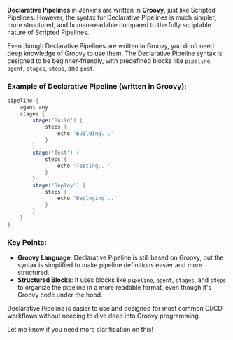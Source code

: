 **Declarative Pipelines** in Jenkins are written in **Groovy**, just like Scripted Pipelines. However, the syntax for Declarative Pipelines is much simpler, more structured, and human-readable compared to the fully scriptable nature of Scripted Pipelines.

Even though Declarative Pipelines are written in Groovy, you don’t need deep knowledge of Groovy to use them. The Declarative Pipeline syntax is designed to be beginner-friendly, with predefined blocks like `pipeline`, `agent`, `stages`, `steps`, and `post`.

### Example of Declarative Pipeline (written in Groovy):

```groovy
pipeline {
    agent any
    stages {
        stage('Build') {
            steps {
                echo 'Building...'
            }
        }
        stage('Test') {
            steps {
                echo 'Testing...'
            }
        }
        stage('Deploy') {
            steps {
                echo 'Deploying...'
            }
        }
    }
}
```

### Key Points:
- **Groovy Language**: Declarative Pipeline is still based on Groovy, but the syntax is simplified to make pipeline definitions easier and more structured.
- **Structured Blocks**: It uses blocks like `pipeline`, `agent`, `stages`, and `steps` to organize the pipeline in a more readable format, even though it's Groovy code under the hood.

Declarative Pipeline is easier to use and designed for most common CI/CD workflows without needing to dive deep into Groovy programming.

Let me know if you need more clarification on this!
